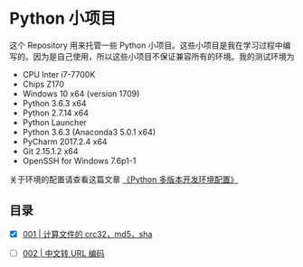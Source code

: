 # Python 小项目

这个 Repository 用来托管一些 Python 小项目。这些小项目是我在学习过程中编写的。因为是自己使用，所以这些小项目不保证兼容所有的环境。我的测试环境为

- CPU Inter i7-7700K
- Chips Z170
- Windows 10 x64 (version 1709)
- Python 3.6.3 x64
- Python 2.7.14 x64
- Python Launcher
- Python 3.6.3 (Anaconda3 5.0.1 x64)
- PyCharm 2017.2.4 x64
- Git 2.15.1.2 x64
- OpenSSH for Windows 7.6p1-1

关于环境的配置请查看这篇文章 [《Python 多版本开发环境配置》](environment_config_tutorial.md)

## 目录

- [x] [001 | 计算文件的 crc32，md5，sha](001/README.md)
- [ ] [002 | 中文转 URL 编码](002/README.md)



